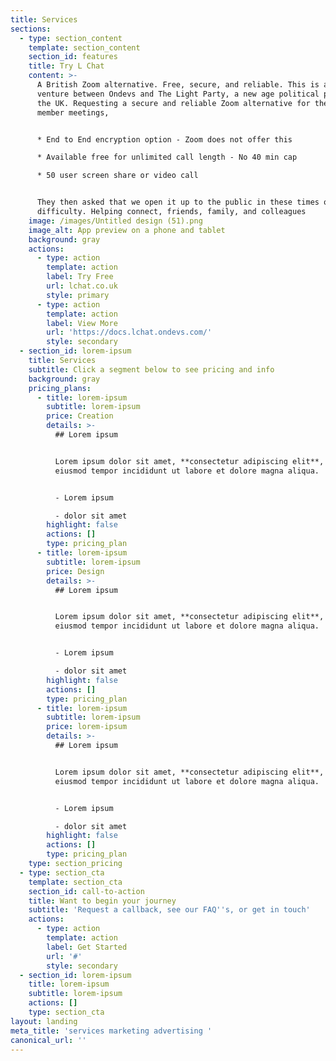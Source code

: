 ```yaml
---
title: Services
sections:
  - type: section_content
    template: section_content
    section_id: features
    title: Try L Chat
    content: >-
      A British Zoom alternative. Free, secure, and reliable. This is a joint
      venture between Ondevs and The Light Party, a new age political party for
      the UK. Requesting a secure and reliable Zoom alternative for their party
      member meetings, 


      * End to End encryption option - Zoom does not offer this

      * Available free for unlimited call length - No 40 min cap

      * 50 user screen share or video call


      They then asked that we open it up to the public in these times of
      difficulty. Helping connect, friends, family, and colleagues
    image: /images/Untitled design (51).png
    image_alt: App preview on a phone and tablet
    background: gray
    actions:
      - type: action
        template: action
        label: Try Free
        url: lchat.co.uk
        style: primary
      - type: action
        template: action
        label: View More
        url: 'https://docs.lchat.ondevs.com/'
        style: secondary
  - section_id: lorem-ipsum
    title: Services
    subtitle: Click a segment below to see pricing and info
    background: gray
    pricing_plans:
      - title: lorem-ipsum
        subtitle: lorem-ipsum
        price: Creation
        details: >-
          ## Lorem ipsum


          Lorem ipsum dolor sit amet, **consectetur adipiscing elit**, sed do
          eiusmod tempor incididunt ut labore et dolore magna aliqua.


          - Lorem ipsum

          - dolor sit amet
        highlight: false
        actions: []
        type: pricing_plan
      - title: lorem-ipsum
        subtitle: lorem-ipsum
        price: Design
        details: >-
          ## Lorem ipsum


          Lorem ipsum dolor sit amet, **consectetur adipiscing elit**, sed do
          eiusmod tempor incididunt ut labore et dolore magna aliqua.


          - Lorem ipsum

          - dolor sit amet
        highlight: false
        actions: []
        type: pricing_plan
      - title: lorem-ipsum
        subtitle: lorem-ipsum
        price: lorem-ipsum
        details: >-
          ## Lorem ipsum


          Lorem ipsum dolor sit amet, **consectetur adipiscing elit**, sed do
          eiusmod tempor incididunt ut labore et dolore magna aliqua.


          - Lorem ipsum

          - dolor sit amet
        highlight: false
        actions: []
        type: pricing_plan
    type: section_pricing
  - type: section_cta
    template: section_cta
    section_id: call-to-action
    title: Want to begin your journey
    subtitle: 'Request a callback, see our FAQ''s, or get in touch'
    actions:
      - type: action
        template: action
        label: Get Started
        url: '#'
        style: secondary
  - section_id: lorem-ipsum
    title: lorem-ipsum
    subtitle: lorem-ipsum
    actions: []
    type: section_cta
layout: landing
meta_title: 'services marketing advertising '
canonical_url: ''
---
```

